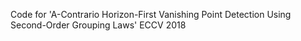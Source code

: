 Code for 'A-Contrario Horizon-First Vanishing Point Detection Using Second-Order Grouping Laws' ECCV 2018
